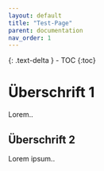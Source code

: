 ```yaml
---
layout: default
title: "Test-Page"
parent: documentation
nav_order: 1
---
```


{: .text-delta } - TOC {:toc} 



# Überschrift 1
Lorem.. 

## Überschrift 2
Lorem ipsum..
